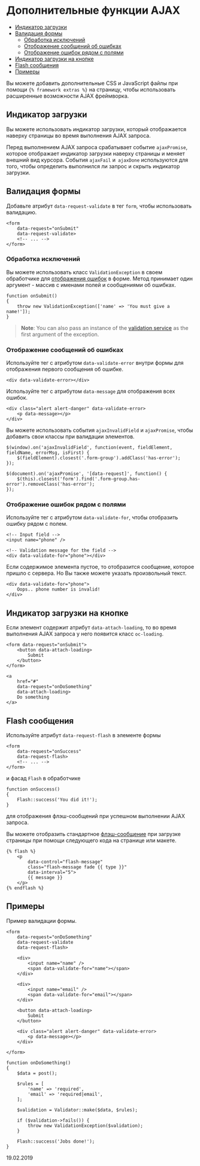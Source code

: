 # Дополнительные функции AJAX 

- [Индикатор загрузки](#loader-stripe)
- [Валидация формы](#ajax-validation)
    - [Обработка исключений](#throw-validation-exception)
    - [Отображение сообщений об ошибках](#error-messages)
    - [Отображение ошибок рядом с полями](#field-errors)
- [Индикатор загрузки на кнопке](#loader-button)
- [Flash сообщения](#ajax-flash)
- [Примеры](#usage-example)

Вы можете добавить дополнительные CSS и JavaScript файлы при помощи `{% framework extras %}` на страницу, чтобы использовать расширенные возможности AJAX фреймворка.

<a name="loader-stripe" id="loader-stripe" class="anchor"></a>
## Индикатор загрузки

Вы можете использовать индикатор загрузки, который отображается наверху страницы во время выполнения AJAX запроса.

Перед выполнением AJAX запроса срабатывает событие `ajaxPromise`, которое отображает индикатор загрузки наверху страницы и меняет внешний вид курсора. События `ajaxFail` и` ajaxDone` используются для того, чтобы определить выполнился ли запрос и скрыть индикатор загрузки.

<a name="ajax-validation" id="ajax-validation" class="anchor"></a>
## Валидация формы

Добавьте атрибут `data-request-validate` в тег `form`, чтобы использовать валидацию.

    <form
        data-request="onSubmit"
        data-request-validate>
        <!-- ... -->
    </form>

<a name="throw-validation-exception" id="throw-validation-exception" class="anchor"></a>
### Обработка исключений

Вы можете использовать класс `ValidationException` в своем обработчике для [отображения ошибок](./services-error-log#validation-exception) в форме. Метод принимает один аргумент - массив с именами полей и сообщениями об ошибках.

    function onSubmit()
    {
        throw new ValidationException(['name' => 'You must give a name!']);
    }

> **Note**: You can also pass an instance of the [validation service](../services/validation) as the first argument of the exception.

<a name="error-messages" id="error-messages" class="anchor"></a>
### Отображение сообщений об ошибках

Используйте тег с атрибутом `data-validate-error` внутри формы для отображения первого сообщения об ошибке.

    <div data-validate-error></div>

Используйте тег с атрибутом `data-message` для отображения всех ошибок.

    <div class="alert alert-danger" data-validate-error>
        <p data-message></p>
    </div>

Вы можете использовать события `ajaxInvalidField` и `ajaxPromise`, чтобы добавить свои классы при валидации элементов.

    $(window).on('ajaxInvalidField', function(event, fieldElement, fieldName, errorMsg, isFirst) {
        $(fieldElement).closest('.form-group').addClass('has-error');
    });
    
    $(document).on('ajaxPromise', '[data-request]', function() {
        $(this).closest('form').find('.form-group.has-error').removeClass('has-error');
    });

<a name="field-errors" id="field-errors" class="anchor"></a>
### Отображение ошибок рядом с полями

Используйте тег с атрибутом `data-validate-for`, чтобы отобразить ошибку рядом с полем.

    <!-- Input field -->
    <input name="phone" />

    <!-- Validation message for the field -->
    <div data-validate-for="phone"></div>

Если содержимое элемента пустое, то отобразится сообщение, которое пришло с сервера. Но Вы также можете указать произвольный текст.

    <div data-validate-for="phone">
        Oops.. phone number is invalid!
    </div>

<a name="loader-button" id="loader-button" class="anchor"></a>
## Индикатор загрузки на кнопке

Если элемент содержит атрибут `data-attach-loading`, то во время выполнения AJAX запроса у него появится класс `oc-loading`.

    <form data-request="onSubmit">
        <button data-attach-loading>
            Submit
        </button>
    </form>

    <a
        href="#"
        data-request="onDoSomething"
        data-attach-loading>
        Do something
    </a>

<a name="ajax-flash" id="ajax-flash" class="anchor"></a>
## Flash сообщения

Используйте атрибут `data-request-flash` в элементе формы

    <form
        data-request="onSuccess"
        data-request-flash>
        <!-- ... -->
    </form>

и фасад `Flash` в обработчике

    function onSuccess()
    {
        Flash::success('You did it!');
    }
    
для отображения флэш-сообщений при успешном выполнении AJAX запроса.

Вы можете отобразить стандартное [флэш-сообщение](./markup-tag-flash) при загрузке страницы при помощи следующего кода на странице или макете.

    {% flash %}
        <p
            data-control="flash-message"
            class="flash-message fade {{ type }}"
            data-interval="5">
            {{ message }}
        </p>
    {% endflash %}

<a name="usage-example" id="usage-example" class="anchor"></a>
## Примеры

Пример валидации формы.

    <form
        data-request="onDoSomething"
        data-request-validate
        data-request-flash>

        <div>
            <input name="name" />
            <span data-validate-for="name"></span>
        </div>

        <div>
            <input name="email" />
            <span data-validate-for="email"></span>
        </div>

        <button data-attach-loading>
            Submit
        </button>

        <div class="alert alert-danger" data-validate-error>
            <p data-message></p>
        </div>

    </form>

    function onDoSomething()
    {
        $data = post();

        $rules = [
            'name' => 'required',
            'email' => 'required|email',
        ];

        $validation = Validator::make($data, $rules);

        if ($validation->fails()) {
            throw new ValidationException($validation);
        }

        Flash::success('Jobs done!');
    }

19.02.2019
